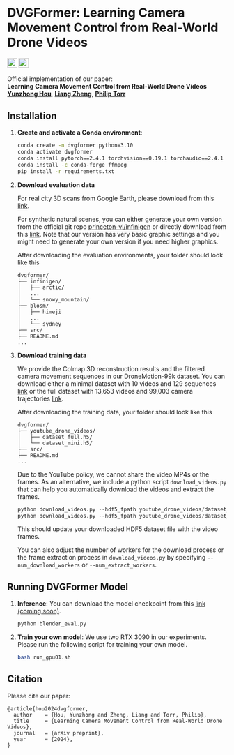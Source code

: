 # DVGFormer: Learning Camera Movement Control from Real-World Drone Videos


<a href="https://arxiv.org/abs/2412.09620"><img src="https://img.shields.io/badge/Paper-arXiv-red?style=for-the-badge" height=22.5></a>
<a href="https://dvgformer.github.io/"><img src="https://img.shields.io/badge/Project-Page-blue?style=for-the-badge" height=22.5></a>
<!-- <a href="https://huggingface.co/SPO-Diffusion-Models"><img src="https://img.shields.io/badge/Hugging-Face-yellow?style=for-the-badge" height=22.5></a> -->

<!-- [[Paper]()] &emsp; [[Project Page]()] &emsp;
<br> -->

Official implementation of our paper: 
<br>**Learning Camera Movement Control from Real-World Drone Videos**<br>
[**Yunzhong Hou**](https://hou-yz.github.io/), [**Liang Zheng**](https://zheng-lab-anu.github.io/), [**Philip Torr**](https://eng.ox.ac.uk/people/philip-torr/)<br>


## Installation
1. **Create and activate a Conda environment**:
    ```sh
    conda create -n dvgformer python=3.10
    conda activate dvgformer
    conda install pytorch==2.4.1 torchvision==0.19.1 torchaudio==2.4.1 pytorch-cuda=12.1 -c pytorch -c nvidia
    conda install -c conda-forge ffmpeg
    pip install -r requirements.txt
    ```

2. **Download evaluation data**
   
    For real city 3D scans from Google Earth, please download from this [link](https://1drv.ms/f/c/dfb1b9d32643ecdc/EhrvMtW9ow5KrpfPJlAnJ9wBjaaYqNEKx98NOXGFteJ3pg?e=d99AG4).

    For synthetic natural scenes, you can either generate your own version from the official git repo [princeton-vl/infinigen](https://github.com/princeton-vl/infinigen) or directly download from this [link](https://1drv.ms/f/c/dfb1b9d32643ecdc/EgQWiB64W6dCsuOko_UoNQoB9Zj4cb-SSlqLFdVZITJT7Q?e=MBvCGx). Note that our version has very basic graphic settings and you might need to generate your own version if you need higher graphics. 

    After downloading the evaluation environments, your folder should look like this
    ```
    dvgformer/
    ├── infinigen/
    │   ├── arctic/
    │   ...
    │   └── snowy_mountain/
    ├── blosm/
    │   ├── himeji
    │   ...
    │   └── sydney
    ├── src/
    ├── README.md
    ...
    ```

3. **Download training data**
   
    We provide the Colmap 3D reconstruction results and the filtered camera movement sequences in our DroneMotion-99k dataset. You can download either a minimal dataset with 10 videos and 129 sequences [link](https://1drv.ms/u/c/dfb1b9d32643ecdc/ERIEM1bBgvVHtqgyN4T-7qoBmiHYaHcAdUUz5McREVuI_w?e=qwOBge) or the full dataset with 13,653 videos and 99,003 camera trajectories [link](https://1drv.ms/u/c/dfb1b9d32643ecdc/EcHhl1KtZrdHn4wkDJ9Kcg4BtwQCP3f3hKUHS7PArhprnw?e=SRkFjl). 

    After downloading the training data, your folder should look like this
    ```
    dvgformer/
    ├── youtube_drone_videos/
    │   ├── dataset_full.h5/
    │   └── dataset_mini.h5/
    ├── src/
    ├── README.md
    ...
    ```

    Due to the YouTube policy, we cannot share the video MP4s or the frames. As an alternative, we include a python script `download_videos.py` that can help you automatically download the videos and extract the frames. 
    ```python
    python download_videos.py --hdf5_fpath youtube_drone_videos/dataset_mini.h5
    python download_videos.py --hdf5_fpath youtube_drone_videos/dataset_full.h5
    ```
    This should update your downloaded HDF5 dataset file with the video frames. 

    You can also adjust the number of workers for the download process or the frame extraction process in `download_videos.py` by specifying `--num_download_workers` or `--num_extract_workers`.


## Running DVGFormer Model
1. **Inference**:
    You can download the model checkpoint from this [link (coming soon)]().
    ```sh
    python blender_eval.py 
    ```

2. **Train your own model**:
    We use two RTX 3090 in our experiments. Please run the following script for training your own model.
    ```sh
    bash run_gpu01.sh
    ```


## Citation
Please cite our paper:
```
@article{hou2024dvgformer,
  author    = {Hou, Yunzhong and Zheng, Liang and Torr, Philip},
  title     = {Learning Camera Movement Control from Real-World Drone Videos},
  journal   = {arXiv preprint},
  year      = {2024},
}
```

